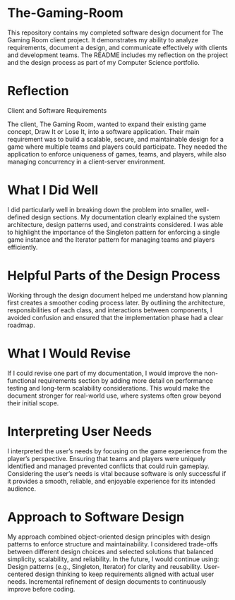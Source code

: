 # The-Gaming-Room
This repository contains my completed software design document for The Gaming Room client project. It demonstrates my ability to analyze requirements, document a design, and communicate effectively with clients and development teams. The README includes my reflection on the project and the design process as part of my Computer Science portfolio.

# Reflection

Client and Software Requirements

The client, The Gaming Room, wanted to expand their existing game concept, Draw It or Lose It, into a software application. Their main requirement was to build a scalable, secure, and maintainable design for a game where multiple teams and players could participate. They needed the application to enforce uniqueness of games, teams, and players, while also managing concurrency in a client-server environment.

# What I Did Well
I did particularly well in breaking down the problem into smaller, well-defined design sections. My documentation clearly explained the system architecture, design patterns used, and constraints considered. I was able to highlight the importance of the Singleton pattern for enforcing a single game instance and the Iterator pattern for managing teams and players efficiently.

# Helpful Parts of the Design Process
Working through the design document helped me understand how planning first creates a smoother coding process later. By outlining the architecture, responsibilities of each class, and interactions between components, I avoided confusion and ensured that the implementation phase had a clear roadmap.

# What I Would Revise
If I could revise one part of my documentation, I would improve the non-functional requirements section by adding more detail on performance testing and long-term scalability considerations. This would make the document stronger for real-world use, where systems often grow beyond their initial scope.

# Interpreting User Needs
I interpreted the user’s needs by focusing on the game experience from the player’s perspective. Ensuring that teams and players were uniquely identified and managed prevented conflicts that could ruin gameplay. Considering the user’s needs is vital because software is only successful if it provides a smooth, reliable, and enjoyable experience for its intended audience.

# Approach to Software Design
My approach combined object-oriented design principles with design patterns to enforce structure and maintainability. I considered trade-offs between different design choices and selected solutions that balanced simplicity, scalability, and reliability.
In the future, I would continue using:
Design patterns (e.g., Singleton, Iterator) for clarity and reusability.
User-centered design thinking to keep requirements aligned with actual user needs.
Incremental refinement of design documents to continuously improve before coding.
